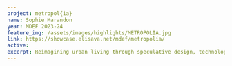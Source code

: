 ```yaml
---
project: metropol{ia}
name: Sophie Marandon
year: MDEF 2023-24
feature_img: /assets/images/highlights/METROPOLIA.jpg
link: https://showcase.elisava.net/mdef/metropolia/
active:
excerpt: Reimagining urban living through speculative design, technology, and collective participation
---
```

